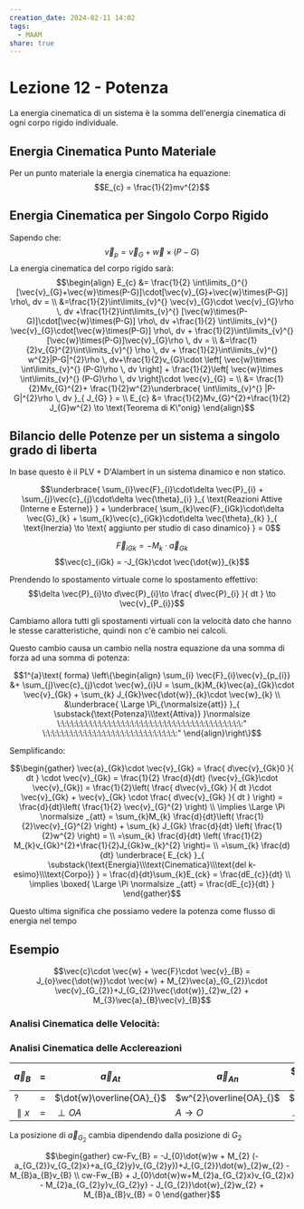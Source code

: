 ```yaml
---
creation_date: 2024-02-11 14:02
tags:
  - MAAM
share: true
---
```

# Lezione 12 - Potenza

La energia cinematica di un sistema è la somma dell'energia cinematica di ogni corpo rigido individuale.

## Energia Cinematica Punto Materiale

Per un punto materiale la energia cinematica ha equazione:
$$E_{c} = \frac{1}{2}mv^{2}$$
## Energia Cinematica per Singolo Corpo Rigido

<!Diagramma corpo rigido>
Sapendo che:
$$\vec{v}_{p} = \vec{v}_{G}+\vec{w}\times(P-G)$$
La energia cinematica del corpo rigido sarà:
$$\begin{align}
E_{c} &= \frac{1}{2} \int\limits_{}^{} [\vec{v}_{G}+\vec{w}\times(P-G)]\cdot[\vec{v}_{G}+\vec{w}\times(P-G)] \rho\, dv = \\
&=\frac{1}{2}\int\limits_{v}^{} \vec{v}_{G}\cdot \vec{v}_{G}\rho \, dv +\frac{1}{2}\int\limits_{v}^{} [\vec{w}\times(P-G)]\cdot[\vec{w}\times(P-G)] \rho\, dv +\frac{1}{2} \int\limits_{v}^{} \vec{v}_{G}\cdot[\vec{w}\times(P-G)] \rho\, dv + \frac{1}{2}\int\limits_{v}^{} [\vec{w}\times(P-G)]\vec{v}_{G}\rho \, dv = \\
&=\frac{1}{2}v_{G}^{2}\int\limits_{v}^{} \rho \, dv + \frac{1}{2}\int\limits_{v}^{} w^{2}|P-G|^{2}\rho \, dv+\frac{1}{2}v_{G}\cdot \left[ \vec{w}\times \int\limits_{v}^{} (P-G)\rho \, dv  \right] + \frac{1}{2}\left[ \vec{w}\times \int\limits_{v}^{} (P-G)\rho \, dv  \right]\cdot \vec{v}_{G}  = \\
&= \frac{1}{2}Mv_{G}^{2}+ \frac{1}{2}w^{2}\underbrace{ \int\limits_{v}^{} |P-G|^{2}\rho \, dv }_{ J_{G} }  = \\
E_{c} &= \frac{1}{2}Mv_{G}^{2}+\frac{1}{2} J_{G}w^{2} \to \text{Teorema di K\"onig}
\end{align}$$

## Bilancio delle Potenze per un sistema a singolo grado di liberta

In base questo è il PLV + D'Alambert in un sistema dinamico e non statico.

$$\underbrace{ \sum_{i}\vec{F}_{i}\cdot\delta \vec{P}_{i} + \sum_{j}\vec{c}_{j}\cdot\delta \vec{\theta}_{i} }_{ \text{Reazioni Attive (Interne e Esterne)} } + \underbrace{ \sum_{k}\vec{F}_{iGk}\cdot\delta \vec{G}_{k} + \sum_{k}\vec{c}_{iGk}\cdot\delta \vec{\theta}_{k} }_{ \text{Inerzia} \to \text{ aggiunto per studio di caso dinamico} } = 0$$

$$\vec{F}_{iGk} = -M_{k} \cdot \vec{a}_{Gk}$$
$$\vec{c}_{iGk} = -J_{Gk}\cdot \vec{\dot{w}}_{k}$$

Prendendo lo spostamento virtuale come lo spostamento effettivo:
$$\delta \vec{P}_{i}\to d\vec{P}_{i}\to \frac{ d\vec{P}_{i} }{ dt } \to \vec{v}_{P_{i}}$$

Cambiamo allora tutti gli spostamenti virtuali con la velocità dato che hanno le stesse caratteristiche, quindi non c'è cambio nei calcoli.

Questo cambio causa un cambio nella nostra equazione da una somma di forza ad una somma di potenza:

$$1^{a}\text{ forma} \left\{\begin{align}
\sum_{i} \vec{F}_{i}\vec{v}_{p_{i}} &+ \sum_{j}\vec{c}_{j}\cdot \vec{w}_{i}U = \sum_{k}M_{k}\vec{a}_{Gk}\cdot \vec{v}_{Gk} + \sum_{k} J_{Gk}\vec{\dot{w}}_{k}\cdot \vec{w}_{k}  \\
&\underbrace{ \Large \Pi_{\normalsize{att}} }_{ \substack{\text{Potenza}\\\text{Attiva}} }\normalsize \:\:\:\:\:\:\:\:\:\:\:\:\:\:\:\:\:\:\:\:\:\:\:\:\:\:\:\:\:\:\:\:\:\:\:\:\:\:\:\:" \:\:\:\:\:\:\:\:\:\:\:\:\:\:\:\:\:\:\:\:\:\:\:\:\:\:\:\:\:"
 \end{align}\right\}$$

Semplificando:

$$\begin{gather}
\vec{a}_{Gk}\cdot \vec{v}_{Gk} = \frac{ d\vec{v}_{Gk}0 }{ dt } \cdot \vec{v}_{Gk} = \frac{1}{2} \frac{d}{dt} (\vec{v}_{Gk}\cdot \vec{v}_{Gk}) = \frac{1}{2}\left( \frac{ d\vec{v}_{Gk} }{ dt }\cdot \vec{v}_{Gk} + \vec{v}_{Gk} \cdot \frac{ d\vec{v}_{Gk} }{ dt }   \right) = \frac{d}{dt}\left( \frac{1}{2} \vec{v}_{G}^{2} \right) \\
\implies \Large \Pi \normalsize _{att} = \sum_{k}M_{k} \frac{d}{dt}\left( \frac{1}{2}\vec{v}_{G}^{2} \right) + \sum_{k} J_{Gk} \frac{d}{dt} \left( \frac{1}{2}w^{2} \right) = \\
=\sum_{k} \frac{d}{dt} \left( \frac{1}{2} M_{k}v_{Gk}^{2}+\frac{1}{2}J_{Gk}w_{k}^{2} \right)= \\
=\sum_{k} \frac{d}{dt} \underbrace{ E_{ck} }_{ \substack{\text{Energia}\\\text{Cinematica}\\\text{del k-esimo}\\\text{Corpo}} } = \frac{d}{dt}\sum_{k}E_{ck} = \frac{dE_{c}}{dt} \\
\implies \boxed{ \Large \Pi \normalsize _{att} = \frac{dE_{c}}{dt} }
\end{gather}$$


Questo ultima significa che possiamo vedere la potenza come flusso di energia nel tempo


## Esempio

<!Diagramma esempio>

$$\vec{c}\cdot \vec{w} + \vec{F}\cdot \vec{v}_{B} = J_{o}\vec{\dot{w}}\cdot \vec{w} + M_{2}\vec{a}_{G_{2}}\cdot \vec{v}_{G_{2}}+J_{G_{2}}\vec{\dot{w}}_{2}w_{2} + M_{3}\vec{a}_{B}\vec{v}_{B}$$

### Analisi Cinematica delle Velocità:

<!Diagramma analisi delle velocità>

### Analisi Cinematica delle Acclereazioni


| $\vec{a}_{B}$ | =   | $\vec{a}_{At}$            | $\vec{a}_{An}$          | $\vec{\dot{w}}_{2}\times(B-A)$ | $w_{2}^{2}(B-A)$            |
| ------------- | --- | ------------------------- | ----------------------- | ------------------------------ | --------------------------- |
| ?             | =   | $\dot{w}\overline{OA}_{}$ | $w^{2}\overline{OA}_{}$ | $\dot{w}_{2}\overline{OA}_{}$  | $w_{2}^{2}\overline{AB}_{}$ |
| $\parallel x$ | =   | $\perp OA$                | $A\to O$                | $\perp AB$                     | $B\to A$                    |

<!Diagramma somma vettori di accelerazione>

La posizione di $\vec{a}_{G_{2}}$ cambia dipendendo dalla posizione di $G_{2}$


<!Diagrammi sistema con vettori di velocità e accelerazione>

$$\begin{gather}
cw-Fv_{B} = -J_{0}\dot{w}w + M_{2} (-a_{G_{2}}v_{G_{2}x}+a_{G_{2}y}v_{G_{2}y})+J_{G_{2}}\dot{w}_{2}w_{2} - M_{B}a_{B}v_{B} \\
cw-Fw_{B} + J_{0}\dot{w}w+M_{2}a_{G_{2}x}v_{G_{2}x} - M_{2}a_{G_{2}y}v_{G_{2}y} - J_{G_{2}}\dot{w}_{2}w_{2} + M_{B}a_{B}v_{B} = 0
\end{gather}$$

<!Diagramma potenze assorbenti e lavoranti>

